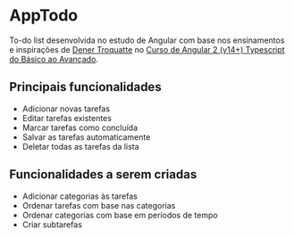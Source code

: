 # AppTodo

To-do list desenvolvida no estudo de Angular com base nos ensinamentos e inspirações de [Dener Troquatte](https://vidafullstack.com.br/instrucoes-para-o-curso/) no [Curso de Angular 2 (v14+) Typescript do Básico ao Avançado](https://udemy.com/course/curso-de-angular/).

## Principais funcionalidades
- Adicionar novas tarefas
- Editar tarefas existentes
- Marcar tarefas como concluída
- Salvar as tarefas automaticamente
- Deletar todas as tarefas da lista

## Funcionalidades a serem criadas
- Adicionar categorias às tarefas
- Ordenar tarefas com base nas categorias
- Ordenar categorias com base em períodos de tempo
- Criar subtarefas
